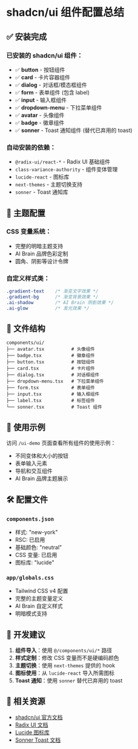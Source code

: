 # shadcn/ui 组件配置总结

## ✅ 安装完成

### 已安装的 shadcn/ui 组件：
- ✅ **button** - 按钮组件
- ✅ **card** - 卡片容器组件
- ✅ **dialog** - 对话框/模态框组件
- ✅ **form** - 表单组件 (包含 label)
- ✅ **input** - 输入框组件
- ✅ **dropdown-menu** - 下拉菜单组件
- ✅ **avatar** - 头像组件
- ✅ **badge** - 徽章组件
- ✅ **sonner** - Toast 通知组件 (替代已弃用的 toast)

### 自动安装的依赖：
- `@radix-ui/react-*` - Radix UI 基础组件
- `class-variance-authority` - 组件变体管理
- `lucide-react` - 图标库
- `next-themes` - 主题切换支持
- `sonner` - Toast 通知库

## 🎨 主题配置

### CSS 变量系统：
- 完整的明暗主题支持
- AI Brain 品牌色彩定制
- 圆角、阴影等设计令牌

### 自定义样式类：
```css
.gradient-text    /* 渐变文字效果 */
.gradient-bg      /* 渐变背景效果 */  
.ai-shadow        /* AI Brain 阴影效果 */
.ai-glow          /* 发光效果 */
```

## 📁 文件结构

```
components/ui/
├── avatar.tsx          # 头像组件
├── badge.tsx           # 徽章组件  
├── button.tsx          # 按钮组件
├── card.tsx            # 卡片组件
├── dialog.tsx          # 对话框组件
├── dropdown-menu.tsx   # 下拉菜单组件
├── form.tsx            # 表单组件
├── input.tsx           # 输入框组件
├── label.tsx           # 标签组件
└── sonner.tsx          # Toast 组件
```

## 🚀 使用示例

访问 `/ui-demo` 页面查看所有组件的使用示例：
- 不同变体和大小的按钮
- 表单输入元素
- 导航和交互组件
- AI Brain 品牌主题展示

## 🛠 配置文件

### `components.json`
- 样式: "new-york"
- RSC: 已启用
- 基础颜色: "neutral"  
- CSS 变量: 已启用
- 图标库: "lucide"

### `app/globals.css`
- Tailwind CSS v4 配置
- 完整的主题变量定义
- AI Brain 自定义样式
- 明暗模式支持

## 📝 开发建议

1. **组件导入**：使用 `@/components/ui/*` 路径
2. **样式定制**：修改 CSS 变量而不是硬编码颜色
3. **主题切换**：使用 `next-themes` 提供的 hook
4. **图标使用**：从 `lucide-react` 导入所需图标
5. **Toast 通知**：使用 `sonner` 替代已弃用的 toast

## 🔗 相关资源

- [shadcn/ui 官方文档](https://ui.shadcn.com/)
- [Radix UI 文档](https://www.radix-ui.com/)
- [Lucide 图标库](https://lucide.dev/)
- [Sonner Toast 文档](https://sonner.emilkowal.ski/)